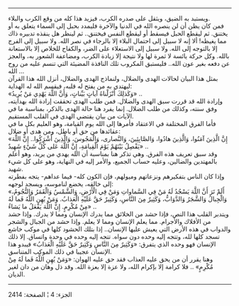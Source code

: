 ------------------------------------------------------------------------

ويستبد به الضيق، ويثقل على صدره الكرب، فيزيد هذا كله من وقع الكرب
والبلاء.  
فمن كان يظن أن لن ينصره الله في الدنيا والآخرة فليمدد بحبل إلى السماء
يتعلق به أو يختنق. ثم ليقطع الحبل فيسقط أو ليقطع النفس فيختنق.. ثم لينظر
هل ينقذه تدبيره ذاك مما يغيظه! ألا إنه لا سبيل إلى احتمال البلاء إلا
بالرجاء في نصر الله. ولا سبيل إلى الفرج إلا بالتوجه إلى الله. ولا سبيل
إلى الاستعلاء على الضر، والكفاح للخلاص إلا بالاستعانة بالله. وكل حركة
يائسة لا ثمرة لها ولا نتيجة إلا زيادة الكرب، ومضاعفة الشعور به، والعجز
عن دفعه بغير عون الله.. فليستبق المكروب تلك النافذة المضيئة التي تنسم
عليه من روح الله ...  
بمثل هذا البيان لحالات الهدى والضلال، ولنماذج الهدى والضلال، أنزل الله
هذا القرآن ليهتدي به من يفتح له قلبه، فيقسم الله له الهداية:  
«وَكَذلِكَ أَنْزَلْناهُ آياتٍ بَيِّناتٍ، وَأَنَّ اللَّهَ يَهْدِي مَنْ يُرِيدُ» ..  
وإرادة الله قد قررت سبق الهدى والضلال. فمن طلب الهدى تحققت إرادة الله
بهدايته، وفق سنته، وكذلك من طلب الضلال. إنما يفرد هنا حالة الهدى بالذكر،
بمناسبة ما في الآيات من بيان يقتضي الهدى في القلب المستقيم.  
فأما الفرق المختلفة في الاعتقاد فأمرها إلى الله يوم القيامة، وهو العليم
بكل ما في عقائدها من حق أو باطل، ومن هدى أو ضلال:  
«إِنَّ الَّذِينَ آمَنُوا، وَالَّذِينَ هادُوا، وَالصَّابِئِينَ، وَالنَّصارى، وَالْمَجُوسَ، وَالَّذِينَ
أَشْرَكُوا.. إِنَّ اللَّهَ يَفْصِلُ بَيْنَهُمْ يَوْمَ الْقِيامَةِ، إِنَّ اللَّهَ عَلى كُلِّ شَيْءٍ شَهِيدٌ» ..  
وقد سبق تعريف هذه الفرق. وهي تذكر هنا بمناسبة أن الله يهدي من يريد، وهو
أعلم بالمهتدين والضالين، وعليه حساب الجميع، والأمر إليه في النهاية، وهو
على كل شيء شهيد.  
وإذا كان الناس بتفكيرهم ونزعاتهم وميولهم، فإن الكون كله- فيما عداهم-
يتجه بفطرته إلى خالقه، يخضع لناموسه، ويسجد لوجهه:  
«أَلَمْ تَرَ أَنَّ اللَّهَ يَسْجُدُ لَهُ مَنْ فِي السَّماواتِ وَمَنْ فِي الْأَرْضِ، وَالشَّمْسُ وَالْقَمَرُ
وَالنُّجُومُ، وَالْجِبالُ وَالشَّجَرُ وَالدَّوَابُّ، وَكَثِيرٌ مِنَ النَّاسِ، وَكَثِيرٌ حَقَّ عَلَيْهِ الْعَذابُ.
وَمَنْ يُهِنِ اللَّهُ فَما لَهُ مِنْ مُكْرِمٍ. إِنَّ اللَّهَ يَفْعَلُ ما يَشاءُ» ..  
ويتدبر القلب هذا النص، فإذا حشد من الخلائق مما يدرك الإنسان ومما لا
يدرك. وإذا حشد من الأفلاك والأجرام. مما يعلم الإنسان ومما لا يعلم. وإذا
حشد من الجبال والشجر والدواب في هذه الأرض التي يعيش عليها الإنسان.. إذا
بتلك الحشود كلها في موكب خاشع تسجد كلها لله، وتتجه إليه وحده دون سواه.
تتجه إليه وحده في وحدة واتساق. إلا ذلك الإنسان فهو وحده الذي يتفرق:
«وَكَثِيرٌ مِنَ النَّاسِ وَكَثِيرٌ حَقَّ عَلَيْهِ الْعَذابُ» فيبدو هذا الإنسان عجيبا في ذلك
الموكب المتناسق.  
وهنا يقرر أن من يحق عليه العذاب فقد حق عليه الهوان: «وَمَنْ يُهِنِ اللَّهُ فَما لَهُ
مِنْ مُكْرِمٍ» .. فلا كرامة إلا بإكرام الله، ولا عزة إلا بعزة الله. وقد ذل
وهان من دان لغير الديان.

------------------------------------------------------------------------

الجزء: 4 ¦ الصفحة: 2414
